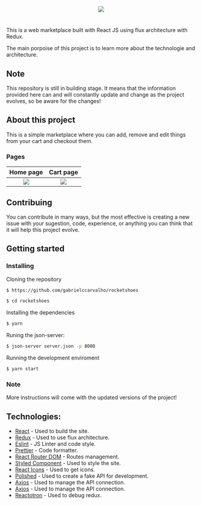 <p align="center">
  <img src="https://i.imgur.com/PFIepmE.png">
</p>

#

This is a web marketplace built with React JS using flux architecture with Redux.

The main porpoise of this project is to learn more about the technologie and architecture.

## Note

This repository is still in building stage. It means that the information provided here can and will constantly update and change as the project evolves, so be aware for the changes!

## About this project

This is a simple marketplace where you can add, remove and edit things from your cart and checkout them.

### Pages


Home page                                      | Cart page
:-------------------------:                    | :-------------------------:
<img src="https://i.imgur.com/kXpEHOz.png" />  |  <img src="https://i.imgur.com/YPNRY6R.png" />


## Contribuing

You can contribute in many ways, but the most effective is creating a new issue with your sugestion, code, experience, or anything you can think that it will help this project evolve.

## Getting started

### Installing

Cloning the repository

```bash
$ https://github.com/gabrielccarvalho/rocketshoes
```

```bash
$ cd rocketshoes
```

Installing the dependencies

```bash
$ yarn
```

Runing the json-server:

```bash
$ json-server server.json -p 8080
```

Running the development enviroment

```bash
$ yarn start
```

### Note

More instructions will come with the updated versions of the project!

## Technologies:

- [React](https://reactjs.org/) - Used to build the site.
- [Redux](https://redux.js.org/) - Used to use flux architecture.
- [Eslint](https://eslint.org/) - JS Linter and code style.
- [Prettier](https://github.com/prettier/prettier) - Code formatter.
- [React Router DOM](https://reacttraining.com/react-router/web/guides/quick-start) - Routes management.
- [Styled Component](https://www.styled-components.com/) - Used to style the site.
- [React Icons](https://www.npmjs.com/package/react-icons) - Used to get icons.
- [Polished](https://polished.js.org) - Used to create a fake API for development.
- [Axios](https://github.com/axios/axios) - Used to manage the API connection.
- [Axios](https://github.com/axios/axios) - Used to manage the API connection.
- [Reactotron](https://github.com/infinitered/reactotron) - Used to debug redux.
